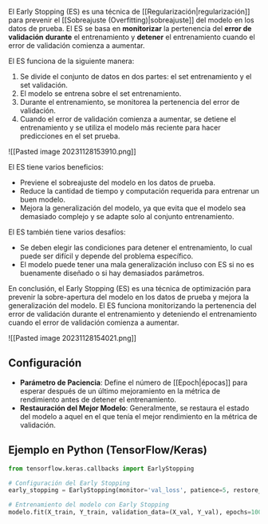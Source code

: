 El Early Stopping (ES) es una técnica de [[Regularización|regularización]] para prevenir el [[Sobreajuste (Overfitting)|sobreajuste]] del modelo en los datos de prueba. El ES se basa en **monitorizar** la pertenencia del **error de validación** **durante** el entrenamiento y **detener** el entrenamiento cuando el error de validación comienza a aumentar.

El ES funciona de la siguiente manera:

1. Se divide el conjunto de datos en dos partes: el set entrenamiento y el set validación.
2. El modelo se entrena sobre el set entrenamiento.
3. Durante el entrenamiento, se monitorea la pertenencia del error de validación.
4. Cuando el error de validación comienza a aumentar, se detiene el entrenamiento y se utiliza el modelo más reciente para hacer predicciones en el set prueba.

![[Pasted image 20231128153910.png]]

El ES tiene varios beneficios:

* Previene el sobreajuste del modelo en los datos de prueba.
* Reduce la cantidad de tiempo y computación requerida para entrenar un buen modelo.
* Mejora la generalización del modelo, ya que evita que el modelo sea demasiado complejo y se adapte solo al conjunto entrenamiento.

El ES también tiene varios desafíos:

* Se deben elegir las condiciones para detener el entrenamiento, lo cual puede ser difícil y depende del problema específico.
* El modelo puede tener una mala generalización incluso con ES si no es buenamente diseñado o si hay demasiados parámetros.

En conclusión, el Early Stopping (ES) es una técnica de optimización para prevenir la sobre-apertura del modelo en los datos de prueba y mejora la generalización del modelo. El ES funciona monitorizando la pertenencia del error de validación durante el entrenamiento y deteniendo el entrenamiento cuando el error de validación comienza a aumentar.

![[Pasted image 20231128154021.png]]

## Configuración

- **Parámetro de Paciencia**: Define el número de [[Epoch|épocas]] para esperar después de un último mejoramiento en la métrica de rendimiento antes de detener el entrenamiento.
- **Restauración del Mejor Modelo**: Generalmente, se restaura el estado del modelo a aquel en el que tenía el mejor rendimiento en la métrica de validación.

## Ejemplo en Python (TensorFlow/Keras)

```python
from tensorflow.keras.callbacks import EarlyStopping

# Configuración del Early Stopping
early_stopping = EarlyStopping(monitor='val_loss', patience=5, restore_best_weights=True)

# Entrenamiento del modelo con Early Stopping
modelo.fit(X_train, Y_train, validation_data=(X_val, Y_val), epochs=100, callbacks=[early_stopping])
```
